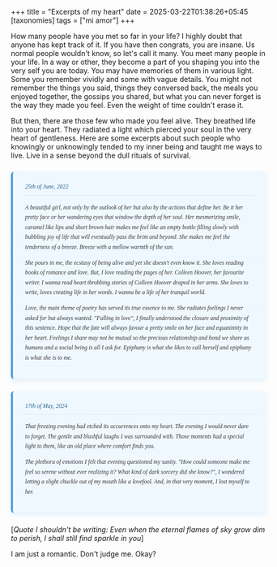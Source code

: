 +++
title = "Excerpts of my heart"
date = 2025-03-22T01:38:26+05:45
[taxonomies]
tags = ["mi amor"]
+++
<style>
.sky-note {
    background-color: #f0f8ff;
    border-left: 4px solid #4a9ed8;
    border-radius: 6px;
    box-shadow: 0 4px 10px rgba(74, 158, 216, 0.15);
    padding: 20px 24px;
    margin: 24px 0;
    font-family: 'Georgia', serif;
    position: relative;
    line-height: 1.7;
    color: #333;
    font-size: 0.82em;
    overflow: hidden;
    position: relative;
    font-style: italic;
}

/* .sky-note::before {
    content: '';
    position: absolute;
    bottom: 0;
    right: 0;
    width: 0;
    height: 0;
    border-style: solid;
    border-width: 0 0 40px 40px;
    border-color: transparent transparent #c9e4f9 transparent;
    box-shadow: -3px -3px 5px rgba(0, 0, 0, 0.05);
    z-index: 2;
} */

/* Add a shadow line to enhance the fold appearance */
/* .sky-note::after {
    content: '';
    position: absolute;
    bottom: 40px;
    right: 0;
    width: 40px;
    height: 1px;
    background: rgba(0, 0, 0, 0.07);
    transform: rotate(-45deg);
    transform-origin: bottom right;
    z-index: 3;
} */

.sky-note .date {
    font-style: italic;
    margin-bottom: 14px;
    color: #1a5f8c;
    border-bottom: 1px dotted rgba(74, 158, 216, 0.3);
    padding-bottom: 6px;
    font-size: 1em;
}

.sky-note .quote {
    font-style: italic;
    text-align: center;
    color: #4a7b9d;
    margin: 16px 0;
    padding: 8px 20px;
    position: relative;
    font-size: 0.91em;
}

.sky-note .quote::before,
.sky-note .quote::after {
    content: '"';
    font-size: 22px;
    color: rgba(74, 158, 216, 0.5);
    position: absolute;
}

.sky-note .quote::before {
    top: 0;
    left: 5px;
}

.sky-note .quote::after {
    bottom: 0;
    right: -15px;
}

/* Subtle paper lines */
.sky-note {
    background-image: linear-gradient(0deg, rgba(74, 158, 216, 0.03) 1px, transparent 1px);
    background-size: 100% 24px;
}
</style>
How many people have you met so far in your life? I highly doubt that anyone has kept track of it. If you have then congrats, you are insane. Us normal people wouldn't know, so let's call it many. You meet many people in your life. In a way or other, they become a part of you shaping you into the very self you are today. You may have memories of them in various light. Some you remember vividly and some with vague details. You might not remember the things you said, things they conversed back, the meals you enjoyed together, the gossips you shared, but what you can never forget is the way they made you feel. Even the weight of time couldn't erase it. 

But then, there are those few who made you feel alive. They breathed life into your heart. They radiated a light which pierced your soul in the very heart of gentleness. Here are some excerpts about such people who knowingly or unknowingly tended to my inner being and taught me ways to live. Live in a sense beyond the dull rituals of survival.


<div class="sky-note">
<div class="date">25th of June, 2022</div> 

A beautiful girl, not only by the outlook of her but also by the actions that define her. Be it her pretty face or her wandering eyes that window the depth of her soul. Her mesmerizing smile, caramel like lips and short brown hair makes me feel like an empty bottle filling slowly with bubbling joy of life that will eventually pass the brim and beyond. She makes me feel the tenderness of a breeze. Breeze with a mellow warmth of the sun. 

She pours in me, the ecstasy of being alive and yet she doesn't even know it. She loves reading books of romance and love. But, I love reading the pages of her. Colleen Hoover, her favourite writer. I wanna read heart throbbing stories of Colleen Hoover draped in her arms. She loves to write, loves creating life in her words. I wanna be a life of her tranquil world. 

Love, the main theme of poetry has served its true essence to me. She radiates feelings I never asked for but always wanted. "Falling in love", I finally understood the closure and proximity of this sentence. Hope that the fate will always favour a pretty smile on her face and equanimity in her heart. Feelings I share may not be mutual so the precious relationship and bond we share as humans and a social being is all I ask for. Epiphany is what she likes to call herself and epiphany is what she is to me.
</div>

<div class="sky-note">
<div class="date">17th of May, 2024</div>

That freezing evening had etched its occurrences onto my heart. The evening I would never dare to forget. The gentle and blushful laughs I was surrounded with. Those moments had a special light to them, like an old place where comfort finds you. 

The plethora of emotions I felt that evening questioned my sanity. "How could someone make me feel so serene without ever realizing it? What kind of dark sorcery did she know?", I wondered letting a slight chuckle out of my mouth like a lovefool. And, in that very moment, I lost myself to her.
</div>

[_Quote I shouldn't be writing: Even when the eternal flames of sky grow dim to perish, I shall still find sparkle in you_]

I am just a romantic. Don't judge me. Okay?